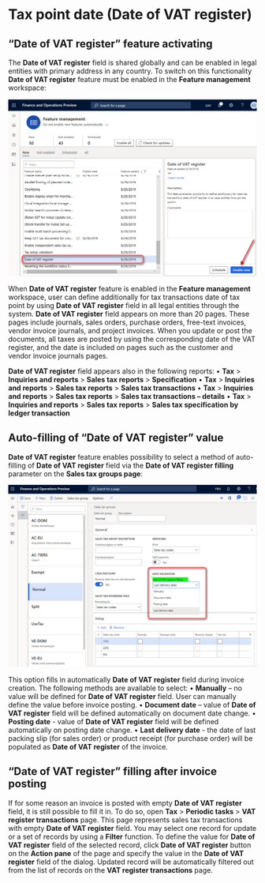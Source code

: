 # Tax point date (Date of VAT register)

## “Date of VAT register” feature activating

The **Date of VAT register** field is shared globally and can be enabled in legal entities with primary address in any country. To switch on this functionality **Date of VAT register** feature must be enabled in the **Feature management** workspace:

![date-of-vat-activating](./media/date-of-vat-activating.png)

When **Date of VAT register** feature is enabled in the **Feature management** workspace, user can define additionally for tax transactions date of tax point by using **Date of VAT register** field in all legal entities through the system.
**Date of VAT register** field appears on more than 20 pages. These pages include journals, sales orders, purchase orders, free-text invoices, vendor invoice journals, and project invoices. When you update or post the documents, all taxes are posted by using the corresponding date of the VAT register, and the date is included on pages such as the customer and vendor invoice journals pages.

**Date of VAT register** field appears also in the following reports:
•	**Tax** > **Inquiries and reports** > **Sales tax reports** > **Specification**
•	**Tax** > **Inquiries and reports** > **Sales tax reports** > **Sales tax transactions**
•	**Tax** > **Inquiries and reports** > **Sales tax reports** > **Sales tax transactions – details**
•	**Tax** > **Inquiries and reports** > **Sales tax reports** > **Sales tax specification by ledger transaction**

## Auto-filling of “Date of VAT register” value

**Date of VAT register** feature enables possibility to select a method of auto-filling of **Date of VAT register** field via the **Date of VAT register filling** parameter on the **Sales tax groups page**:

![date-of-vat-filling](./media/date-of-vat-filling.png)

This option fills in automatically **Date of VAT register** field during invoice creation. The following methods are available to select:
•	**Manually** – no value will be defined for **Date of VAT register** field. User can manually define the value before invoice posting.
•	**Document date** – value of **Date of VAT register** field will be defined automatically on document date change.
•	**Posting date** - value of **Date of VAT register** field will be defined automatically on posting date change.
•	**Last delivery date** - the date of last packing slip (for sales order) or product receipt (for purchase order) will be populated as **Date of VAT register** of the invoice.

## “Date of VAT register” filling after invoice posting

If for some reason an invoice is posted with empty **Date of VAT register** field, it is still possible to fill it in. To do so, open **Tax** > **Periodic tasks** > **VAT register transactions** page. This page represents sales tax transactions with empty **Date of VAT register** field. You may select one record for update or a set of records by using a **Filter** function. To define the value for **Date of VAT register** field of the selected record, click **Date of VAT register** button on the **Action pane** of the page and specify the value in the **Date of VAT register** field of the dialog. Updated record will be automatically filtered out from the list of records on the **VAT register transactions** page.

